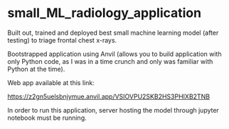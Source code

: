 # small_ML_radiology_application
Built out, trained and deployed best small machine learning model (after testing) to triage frontal chest x-rays.

Bootstrapped application using Anvil (allows you to build application with only Python code, as I was in a time crunch and only was familiar with Python at the time). 

Web app available at this link: 

https://z2gn5uelsbnjymue.anvil.app/VSIOVPU2SKB2HS3PHIXB2TNB

In order to run this application, server hosting the model through jupyter notebook must be running.
